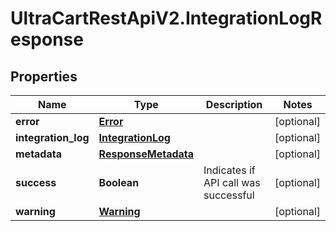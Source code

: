 # UltraCartRestApiV2.IntegrationLogResponse

## Properties
Name | Type | Description | Notes
------------ | ------------- | ------------- | -------------
**error** | [**Error**](Error.md) |  | [optional] 
**integration_log** | [**IntegrationLog**](IntegrationLog.md) |  | [optional] 
**metadata** | [**ResponseMetadata**](ResponseMetadata.md) |  | [optional] 
**success** | **Boolean** | Indicates if API call was successful | [optional] 
**warning** | [**Warning**](Warning.md) |  | [optional] 


